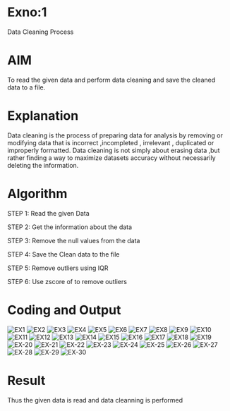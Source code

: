 # Exno:1
Data Cleaning Process

# AIM
To read the given data and perform data cleaning and save the cleaned data to a file.

# Explanation
Data cleaning is the process of preparing data for analysis by removing or modifying data that is incorrect ,incompleted , irrelevant , duplicated or improperly formatted. Data cleaning is not simply about erasing data ,but rather finding a way to maximize datasets accuracy without necessarily deleting the information.

# Algorithm
STEP 1: Read the given Data

STEP 2: Get the information about the data

STEP 3: Remove the null values from the data

STEP 4: Save the Clean data to the file

STEP 5: Remove outliers using IQR

STEP 6: Use zscore of to remove outliers

# Coding and Output
![EX1](https://github.com/user-attachments/assets/806a7c3a-2f74-4591-afd0-09168765f80d)
![EX2](https://github.com/user-attachments/assets/3985e2df-2685-4f6f-a29d-a2f59668675e)
![EX3](https://github.com/user-attachments/assets/032b2e74-defb-48fd-a4ae-1f00293e8ed4)
![EX4](https://github.com/user-attachments/assets/39b19404-4978-411f-a763-3c720e539ecc)
![EX5](https://github.com/user-attachments/assets/d44f1759-eef7-4b71-96cd-bad91fb6df5a)
![EX6](https://github.com/user-attachments/assets/ad3624f3-ce6d-4dc9-b1ab-e2178d952a15)
![EX7](https://github.com/user-attachments/assets/40b89e4e-0920-4625-9093-b410e2cddb56)
![EX8](https://github.com/user-attachments/assets/31b7972b-2eb4-4251-bddb-becbee28b775)
![EX9](https://github.com/user-attachments/assets/8a5da9f4-3571-4eb4-a954-7a8dde0ce218)
![EX10](https://github.com/user-attachments/assets/868fd89e-9c72-4e05-9afc-f15b527810ec)
![EX11](https://github.com/user-attachments/assets/71d6d29e-6f58-45fb-8ad2-1abd62341b21)
![EX12](https://github.com/user-attachments/assets/de4e51c9-65f5-4e9a-b176-121331e7bbaf)
![EX13](https://github.com/user-attachments/assets/379acab8-58b6-4a45-9325-2e567cb07e24)
![EX14](https://github.com/user-attachments/assets/2b50049a-b412-4efe-8c2e-b4216e3214e9)
![EX15](https://github.com/user-attachments/assets/2f9b1318-b9e2-4a47-8b02-b4b7e8df4224)
![EX16](https://github.com/user-attachments/assets/bfcbd9d5-3981-4c1a-82ac-fe34de8d3026)
![EX17](https://github.com/user-attachments/assets/073ffc75-426f-41af-8fc8-2b628760b512)
![EX18](https://github.com/user-attachments/assets/f9eff238-4165-4ee2-8c78-729c03c59fe0)
![EX19](https://github.com/user-attachments/assets/edf7d96a-bdcf-4a50-b727-7da62ef4fc36)
![EX-20](https://github.com/user-attachments/assets/aa649373-8bc3-45b5-ab04-ea0455f12166)
![EX-21](https://github.com/user-attachments/assets/d9be7a8d-ff51-41d3-a3ca-2d227e2c5acb)
![EX-22](https://github.com/user-attachments/assets/0a696826-bb97-4092-890f-0cb4954171fa)
![EX-23](https://github.com/user-attachments/assets/a232676d-ddb9-4f9a-992f-866c5d1c76d3)
![EX-24](https://github.com/user-attachments/assets/cfe84be6-69ee-41d3-98c5-ac43720fc031)
![EX-25](https://github.com/user-attachments/assets/18edb0ee-ad87-4769-8768-5cd7b2dcf4f2)
![EX-26](https://github.com/user-attachments/assets/616f3d30-15ab-4d61-9974-9d9e066952c0)
![EX-27](https://github.com/user-attachments/assets/d74d7d09-ab2f-4de4-95a4-e0fb23cb749f)
![EX-28](https://github.com/user-attachments/assets/98d1ba0a-d7db-47ad-b3c5-c9211636845f)
![EX-29](https://github.com/user-attachments/assets/efe696a0-618f-4d92-9a43-51aba18a7692)
![EX-30](https://github.com/user-attachments/assets/c13b7f52-1944-4664-919d-f5b5f115b1e7)



# Result
 Thus the given data is read and data cleanning is performed
